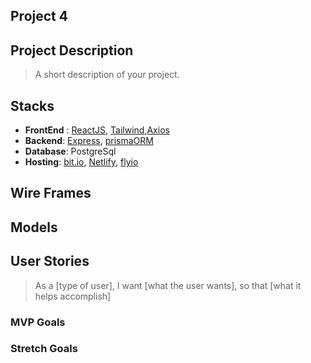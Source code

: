 

## Project 4

## Project Description 
> A short description of your project.

## Stacks

 - **FrontEnd** : [ReactJS](https://reactjs.org/), [Tailwind](https://tailwindcss.com/),[Axios](https://axios-http.com/docs/intro)
  - **Backend**:  [Express](https://expressjs.com/), [prismaORM](https://www.prisma.io/)
  - **Database**: PostgreSql
  - **Hosting**: [bit.io](https://bit.io/), [Netlify](https://www.netlify.com/), [flyio](https://fly.io/)

## Wire Frames


## Models


## User Stories
> As a [type of user], I want [what the user wants], so that [what it helps accomplish]

### MVP Goals


### Stretch Goals
